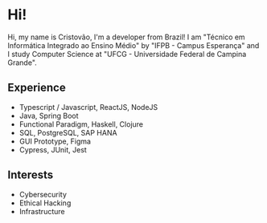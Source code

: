 # Hi!

Hi, my name is Cristovão, I'm a developer from Brazil! I am "Técnico em Informática Integrado ao Ensino Médio" by "IFPB - Campus Esperança" and I study Computer Science at "UFCG - Universidade Federal de Campina Grande".

## Experience
  - Typescript / Javascript, ReactJS, NodeJS
  - Java, Spring Boot
  - Functional Paradigm, Haskell, Clojure
  - SQL, PostgreSQL, SAP HANA
  - GUI Prototype, Figma
  - Cypress, JUnit, Jest

## Interests
  - Cybersecurity
  - Ethical Hacking
  - Infrastructure


<!---
Crisnzx/Crisnzx is a ✨ special ✨ repository because its `README.md` (this file) appears on your GitHub profile.
You can click the Preview link to take a look at your changes.
--->

